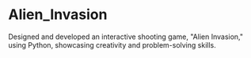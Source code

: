 # Alien_Invasion
Designed and developed an interactive shooting game, "Alien Invasion," using Python, showcasing creativity and problem-solving skills.
